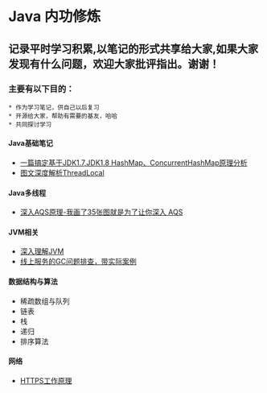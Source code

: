 # Java 内功修炼
## 记录平时学习积累,以笔记的形式共享给大家,如果大家发现有什么问题，欢迎大家批评指出。谢谢！
### 主要有以下目的：
    * 作为学习笔记，供自己以后复习
    * 开源给大家，帮助有需要的基友，哈哈
    * 共同探讨学习

#### Java基础笔记

* [一篇搞定基于JDK1.7,JDK1.8 HashMap、ConcurrentHashMap原理分析](https://github.com/pangh-space/Java-Internal-Work/blob/master/docs/java%E5%9F%BA%E7%A1%80/%E4%B8%80%E7%AF%87%E6%90%9E%E5%AE%9A%E5%9F%BA%E4%BA%8EJDK1.7%2CJDK1.8%20HashMap%E3%80%81ConcurrentHashMap%E5%8E%9F%E7%90%86%E5%88%86%E6%9E%90.md)
* [图文深度解析ThreadLocal](https://www.cnblogs.com/wang-meng/p/12856648.html)

#### Java多线程

- [深入AQS原理-我画了35张图就是为了让你深入 AQS](https://www.cnblogs.com/wang-meng/p/12816829.html)

#### JVM相关

  * [深入理解JVM](https://github.com/pangh-space/Java-Internal-Work/blob/master/docs/jvm%E7%9B%B8%E5%85%B3/%E6%B7%B1%E5%85%A5%E7%90%86%E8%A7%A3JVM.md)
  * [线上服务的GC问题排查，带实际案例](https://mp.weixin.qq.com/s/Hs2bo37x7mcx7XTdNQVgZQ)

#### 数据结构与算法

* 稀疏数组与队列
* 链表
* 栈
* 递归
* 排序算法

#### 网络

* [HTTPS工作原理](https://github.com/pangh-space/Java-Internal-Work/blob/master/docs/%E7%BD%91%E7%BB%9C/HTTPS%20%E5%B7%A5%E4%BD%9C%E5%8E%9F%E7%90%86.md)

